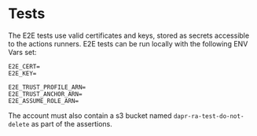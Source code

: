 # Tests

The E2E tests use valid certificates and keys, stored as secrets accessible to the actions runners.
E2E tests can be run locally with the following ENV Vars set:

```
E2E_CERT=
E2E_KEY=

E2E_TRUST_PROFILE_ARN=
E2E_TRUST_ANCHOR_ARN=
E2E_ASSUME_ROLE_ARN=
```

The account must also contain a s3 bucket named `dapr-ra-test-do-not-delete` as part of the assertions.